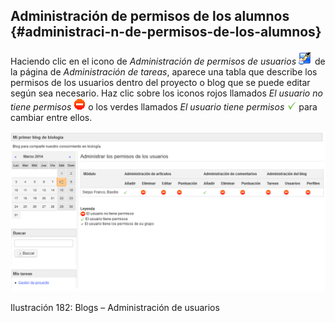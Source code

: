 ## Administración de permisos de los alumnos {#administraci-n-de-permisos-de-los-alumnos}

Haciendo clic en el icono de _Administración de permisos de usuarios_ ![](../assets/graphics317.png) de la página de _Administración de tareas_, aparece una tabla que describe los permisos de los usuarios dentro del proyecto o blog que se puede editar según sea necesario. Haz clic sobre los iconos rojos llamados _El usuario no tiene permisos_ ![](../assets/graphics319.gif) o los verdes llamados _El usuario tiene permisos_ ![](../assets/graphics321.gif) para cambiar entre ellos.

![](../assets/graphics318.png)

Ilustración 182: Blogs – Administración de usuarios
